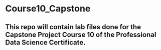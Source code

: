 # Course10_Capstone
## This repo will contain lab files done for the Capstone Project Course 10 of the Professional Data Science Certificate. 
